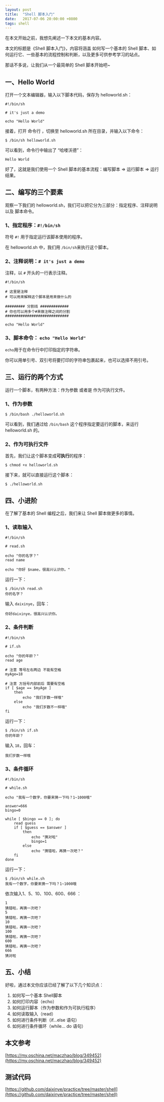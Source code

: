 ```yaml
---
layout: post
title:  "Shell 脚本入门"
date:   2017-07-06 20:00:00 +0800
tags: shell
---
```


在本文开始之前，我想先阐述一下本文的基本内容。

本文的标题是《Shell 脚本入门》，内容将涵盖 如何写一个基本的 Shell 脚本、如何运行它、一些基本的流程控制和判断，以及更多可供参考学习的站点。

那话不多说，让我们从一个最简单的 Shell 脚本开始吧~

## 一、Hello World

打开一个文本编辑器，输入以下脚本代码，保存为 helloworld.sh：

```
#!/bin/sh

# it's just a demo

echo "Hello World"
```

接着，打开 命令行 ，切换至 helloworld.sh 所在目录，并输入以下命令：

```
$ /bin/sh helloworld.sh
```

可以看到，命令行中输出了 “哈喽沃德”：

```
Hello World
```

好了，这就是我们使用一个 Shell 脚本的基本流程：编写脚本 =&gt; 运行脚本 =&gt; 运行结果。

## 二、编写的三个要素

观察一下我们的 helloworld.sh，我们可以把它分为三部分：指定程序、注释说明 以及 脚本命令。

### 1、指定程序：`#!/bin/sh`

符号 `#!` 用于指定运行该脚本使用的程序。

在 helloworld.sh 中，我们用 `/bin/sh`来执行这个脚本。

### 2、注释说明：`# it's just a demo`

注释，以 `#` 开头的一行表示注释。

```
#!/bin/sh

# 这里是注释 
# 可以用来解释这个脚本是用来做什么的 

######### 分割线 #############
# 你也可以用多个#来做注释之间的分割
#############################

echo "Hello World"
```

### 3、脚本命令： `echo "Hello World"`

`echo`用于在命令行中打印指定的字符串。

你可以用单引号、双引号将要打印的字符串包裹起来，也可以选择不用引号。

## 三、运行的两个方式

运行一个脚本，有两种方法：作为参数 或者是 作为可执行文件。

### 1、作为参数

```
$ /bin/bash ./helloworld.sh
```

可以看到，我们通过给 `/bin/bash` 这个程序指定要运行的脚本，来运行 helloworld.sh 的。

### 2、作为可执行文件

首先，我们让这个脚本变成**可执行**的程序：

```
$ chmod +x helloworld.sh
```

接下来，就可以直接运行这个脚本：

```
$ ./helloworld.sh
```

## 四、小进阶

在了解了基本的 Shell 编程之后，我们来让 Shell 脚本做更多的事情。

### 1、读取输入

```
#!/bin/sh

# read.sh

echo "你的名字？"
read name

echo "你好 $name，很高兴认识你。"
```

运行一下：

```
$ /bin/sh read.sh 
你的名字？
```

输入 `daixinye`，回车：

```
你好daixinye，很高兴认识你。
```

### 2、条件判断

```
#!/bin/sh

# if.sh

echo "你的年龄？"
read age

# 注意 等号左右两边 不能有空格
myAge=18

# 注意 方括号内部前后 需要有空格
if [ $age == $myAge ]
    then 
        echo "我们岁数一样哦"
    else 
        echo "我们岁数不一样哦" 
fi
```

运行一下：

```
$ /bin/sh if.sh 
你的年龄？
```

输入 `18`，回车：

```
我们岁数一样哦
```

### 3、条件循环

```
#!/bin/sh

# while.sh

echo "我有一个数字，你要来猜一下吗？1~1000哦"

answer=666
bingo=0

while [ $bingo == 0 ]; do 
    read guess
    if [ $guess == $answer ]
        then
            echo "猜对啦"
            bingo=1
        else
            echo "猜错啦，再猜一次吧？"
    fi
done
```

运行一下：

```
$ /bin/sh while.sh 
我有一个数字，你要来猜一下吗？1~1000哦
```

依次输入1、5、10、100、600、666 ：

```
1
猜错啦，再猜一次吧？
5
猜错啦，再猜一次吧？
10
猜错啦，再猜一次吧？
100
猜错啦，再猜一次吧？
600
猜错啦，再猜一次吧？
666
猜对啦
```

## 五、小结

好啦，通过本文你应该已经了解了以下几个知识点：

1. 如何写一个基本 Shell脚本
2. 如何打印内容（echo）
3. 如何运行脚本（作为参数和作为可执行程序）
4. 如何读取输入（read）
5. 如何进行条件判断（if...else 语句）
6. 如何进行条件循环（while... do 语句）

## 本文参考

[https://my.oschina.net/maczhao/blog/349452](https://my.oschina.net/maczhao/blog/349452)

## 测试代码

[https://github.com/daixinye/practice/tree/master/shell](https://github.com/daixinye/practice/tree/master/shell)





